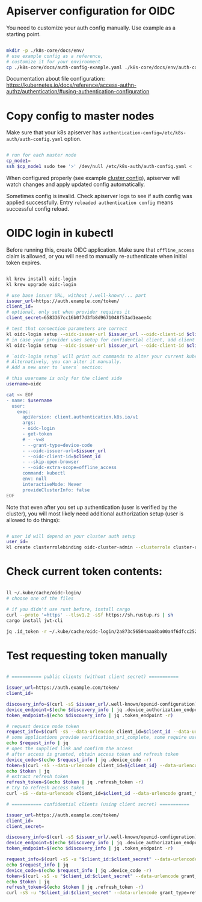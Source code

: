 
# Apiserver configuration for OIDC

You need to customize your auth config manually.
Use example as a starting point.

```bash

mkdir -p ./k8s-core/docs/env/
# use example config as a reference,
# customize it for your environment
cp ./k8s-core/docs/auth-config-example.yaml ./k8s-core/docs/env/auth-config.yaml

```

Documentation about file configuration:
https://kubernetes.io/docs/reference/access-authn-authz/authentication/#using-authentication-configuration

# Copy config to master nodes

Make sure that your k8s apiserver has `authentication-config=/etc/k8s-auth/auth-config.yaml` option.

```bash

# run for each master node
cp_node1=
ssh $cp_node1 sudo tee '>' /dev/null /etc/k8s-auth/auth-config.yaml < ./k8s-core/docs/env/auth-config.yaml

```

When configured properly (see example [cluster config](./kubeadm-config/cluster.yaml)),
apiserver will watch changes and apply updated config automatically.

Sometimes config is invalid.
Check apiserver logs to see if auth config was applied successfully.
Entry `reloaded authentication config` means successful config reload.

# OIDC login in kubectl

Before running this, create OIDC application.
Make sure that `offline_access` claim is allowed,
or you will need to manually re-authenticate when initial token expires.

```bash

kl krew install oidc-login
kl krew upgrade oidc-login

# use base issuer URL, without /.well-known/... part
issuer_url=https://auth.example.com/token/
client_id=
# optional, only set when provider requires it
client_secret=6583367cc16b0f7d3fb8d9671048f53ad1eaee4c

# test that connection parameters are correct
kl oidc-login setup --oidc-issuer-url $issuer_url --oidc-client-id $client_id --oidc-extra-scope offline_access --skip-open-browser --grant-type device-code
# in case your provider uses setup for confidential client, add client secret param
kl oidc-login setup --oidc-issuer-url $issuer_url --oidc-client-id $client_id --oidc-extra-scope offline_access --skip-open-browser --grant-type device-code --oidc-client-secret $client_secret

# `oidc-login setup` will print out commands to alter your current kubeconfig.
# Alternatively, you can alter it manually.
# Add a new user to `users` section:

# this username is only for the client side
username=oidc

cat << EOF
- name: $username
  user:
    exec:
      apiVersion: client.authentication.k8s.io/v1
      args:
      - oidc-login
      - get-token
      # - -v=8
      - --grant-type=device-code
      - --oidc-issuer-url=$issuer_url
      - --oidc-client-id=$client_id
      - --skip-open-browser
      - --oidc-extra-scope=offline_access
      command: kubectl
      env: null
      interactiveMode: Never
      provideClusterInfo: false
EOF

```

Note that even after you set up authentication (user is verified by the cluster),
you will most likely need additional authorization setup (user is allowed to do things):

```bash

# user id will depend on your cluster auth setup
user_id=
kl create clusterrolebinding oidc-cluster-admin --clusterrole cluster-admin --user 'user_id'

```

# Check current token contents:

```bash

ll ~/.kube/cache/oidc-login/
# choose one of the files

# if you didn't use rust before, install cargo
curl --proto '=https' --tlsv1.2 -sSf https://sh.rustup.rs | sh
cargo install jwt-cli

jq .id_token -r ~/.kube/cache/oidc-login/2a873c56504aaa8ba00a4f6dfcc252dde71566fc68a648175bd71b685b5949d4 | jwt decode -

```

# Test requesting token manually

```bash

# =========== public clients (without client secret) ===========

issuer_url=https://auth.example.com/token/
client_id=

discovery_info=$(curl -sS $issuer_url/.well-known/openid-configuration)
device_endpoint=$(echo $discovery_info | jq .device_authorization_endpoint -r)
token_endpoint=$(echo $discovery_info | jq .token_endpoint -r)

# request device node token
request_info=$(curl -sS --data-urlencode client_id=$client_id --data-urlencode "scope=offline_access openid" -X POST $device_endpoint)
# some applications provide verification_uri_complete, some require user to manually type user_code at verification_uri page, and some provide the complete value in verification_uri
echo $request_info | jq
# open the supplied link and confirm the access
# after access is granted, obtain access token and refresh token
device_code=$(echo $request_info | jq .device_code -r)
token=$(curl -sS --data-urlencode client_id=${client_id} --data-urlencode client_secret=$client_secret --data-urlencode grant_type=urn:ietf:params:oauth:grant-type:device_code --data-urlencode device_code=$device_code -X POST $token_endpoint)
echo $token | jq
# extract refresh token
refresh_token=$(echo $token | jq .refresh_token -r)
# try to refresh access token
curl -sS --data-urlencode client_id=$client_id --data-urlencode grant_type=refresh_token --data-urlencode refresh_token=$refresh_token --data-urlencode "scope=offline_access openid" -X POST $token_endpoint | jq

# =========== confidential clients (using client secret) ===========

issuer_url=https://auth.example.com/token/
client_id=
client_secret=

discovery_info=$(curl -sS $issuer_url/.well-known/openid-configuration)
device_endpoint=$(echo $discovery_info | jq .device_authorization_endpoint -r)
token_endpoint=$(echo $discovery_info | jq .token_endpoint -r)

request_info=$(curl -sS -u "$client_id:$client_secret" --data-urlencode "scope=offline_access openid" -X POST $device_endpoint)
echo $request_info | jq
device_code=$(echo $request_info | jq .device_code -r)
token=$(curl -sS -u "$client_id:$client_secret" --data-urlencode grant_type=urn:ietf:params:oauth:grant-type:device_code --data-urlencode device_code=$device_code -X POST $token_endpoint)
echo $token | jq
refresh_token=$(echo $token | jq .refresh_token -r)
curl -sS -u "$client_id:$client_secret" --data-urlencode grant_type=refresh_token --data-urlencode refresh_token=$refresh_token --data-urlencode "scope=offline_access openid" -X POST $token_endpoint | jq

```
